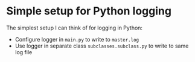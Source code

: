 # Simple setup for Python logging

The simplest setup I can think of for logging in Python:

* Configure logger in ``main.py`` to write to ``master.log``
* Use logger in separate class ``subclasses.subclass.py`` to write to same log file
